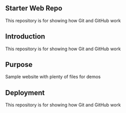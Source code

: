 ## Starter Web Repo

This repository is for showing how Git and GitHub work

## Introduction

This repository is for showing how Git and GitHub work

## Purpose

Sample website with plenty of files for demos

## Deployment

This repository is for showing how Git and GitHub work

